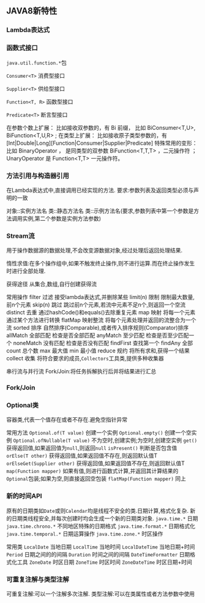 ## JAVA8新特性

### Lambda表达式



### 函数式接口
`java.util.function.*`包

`Consumer<T>`
消费型接口

`Supplier<T>`
供给型接口

`Function<T, R>`
函数型接口

`Predicate<T>`
断言型接口

在参数个数上扩展： 比如接收双参数的，有 Bi 前缀， 比如 BiConsumer<T,U>, BiFunction<T,U,R> ;
在类型上扩展： 比如接收原子类型参数的，有 [Int|Double|Long][Function|Consumer|Supplier|Predicate]
特殊常用的变形： 比如 BinaryOperator ， 是同类型的双参数 BiFunction<T,T,T> ，二元操作符 ； UnaryOperator 是 Function<T,T> 一元操作符。


### 方法引用与构造器引用
在Lambda表达式中,直接调用已经实现的方法.
要求:参数列表及返回类型必须与声明的一致

对象::实例方法名
类::静态方法名
类::示例方法名(要求,参数列表中第一个参数是方法调用实例,第二个参数是实例方法参数)


### Stream流
用于操作数据源的数据处理,不会改变源数据对象,经过处理后返回处理结果.

惰性求值:在多个操作组中,如果不触发终止操作,则不进行运算.而在终止操作发生时进行全部处理.

获得途径
从集合,数组,自行创建获得流

常用操作
filter      过滤      接受lambda表达式,并删除某些
limit(n)    限制      限制最大数量,前n个元素
skip(n)     跳过      跳过前n个元素,若流中元素不足n个,则返回一个空流
distinct    去重      通过hashCode()和equals()去除重复元素
map         映射      将每一个元素通过某个方法进行转换
flatMap     映射整流   将每个元素处理并返回的流整合为一个流
sorted      排序      自然排序(Comparable),或者传入排序规则(Comparator)排序
allMatch    全部匹配   检查是否全部匹配
anyMatch    至少匹配   检查是否至少匹配一个
noneMatch   没有匹配   检查是否没有匹配
findFirst            查找第一个
findAny              全部
count                总个数
max         最大值
min         最小值
reduce      规约      将所有求和,获得一个结果
collect     收集      将符合要求的成员,`Collectors`工具类,提供多种收集器

串行流与并行流
Fork/Join:将任务拆解执行后并将结果进行汇总


### Fork/Join

### Optional类
容器类,代表一个值存在或者不存在.避免空指针异常

常用方法
`Optional.of(T value)`          创建一个实例
`Optional.empty()`              创建一个空实例
`Optional.ofNullable(T value)`  不为空时,创建实例;为空时,创建空实例
`get()`                         获得返回值,如果返回值为`null`,则返回`null`
`isPresent()`                   判断是否包含值
`orElse(T other)`               获得返回值,如果返回值不存在,则返回默认值T
`orElseGet(Supplier other)`     获得返回值,如果返回值不存在,则返回默认值T
`map(Function mapper)`          如果有值,则进行函数式计算,并返回其计算结果的`Optional`包装;如果为空,则直接返回空包装
`flatMap(Function mapper)`      同上


### 新的时间API
原有的日期类如`Date`或则`Calendar`均是线程不安全的类.日期计算,格式化复杂.
新的日期类线程安全,并每次创建时均会生成一个新的日期类对象.
`java.time.*`           日期
`java.time.chrono.*`    不同地区特殊的日期格式
`java.time.format.*`    日期格式化
`java.time.temporal.*`  日期运算操作
`java.time.zone.*`      时区操作

常用类
`LocalDate`         当地日期
`LocalTime`         当地时间
`LocalDateTime`     当地日期+时间
`Period`            日期之间的的间隔
`Duration`          时间之间的间隔
`DateTimeFormatter` 日期格式化工具
`ZoneDate`          时区日期
`ZoneTime`          时区时间
`ZoneDateTime`      时区日期+时间


### 可重复注解与类型注解
可重复注解:可以一个注解多次注解.
类型注解:可以在类属性或者方法参数中使用

